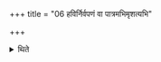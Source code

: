 +++
title = "06 हविर्निर्वपणं वा पात्रमभिमृशत्यभि"

+++

<details><summary>थिते</summary>

6. Or (instead of reciting this verse), he touches the vessel for pouring out the oblation-material or addresses the vessel (for pouring out the oblation-material).
</details>
